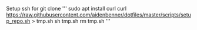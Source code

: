 Setup ssh for git clone
'''
sudo apt install curl 
curl https://raw.githubusercontent.com/aidenbenner/dotfiles/master/scripts/setup_repo.sh > tmp.sh
sh tmp.sh 
rm tmp.sh
'''


